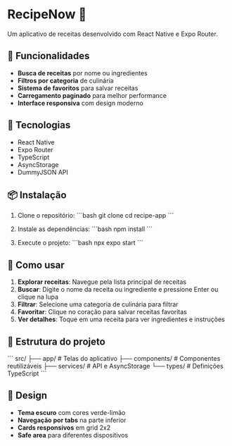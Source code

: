 # RecipeNow 🍳

Um aplicativo de receitas desenvolvido com React Native e Expo Router.

## 📱 Funcionalidades

- **Busca de receitas** por nome ou ingredientes
- **Filtros por categoria** de culinária
- **Sistema de favoritos** para salvar receitas
- **Carregamento paginado** para melhor performance
- **Interface responsiva** com design moderno

## 🚀 Tecnologias

- React Native
- Expo Router
- TypeScript
- AsyncStorage
- DummyJSON API

## 📦 Instalação

1. Clone o repositório:
\`\`\`bash
git clone <url-do-repositorio>
cd recipe-app
\`\`\`

2. Instale as dependências:
\`\`\`bash
npm install
\`\`\`

3. Execute o projeto:
\`\`\`bash
npx expo start
\`\`\`

## 📱 Como usar

1. **Explorar receitas**: Navegue pela lista principal de receitas
2. **Buscar**: Digite o nome da receita ou ingrediente e pressione Enter ou clique na lupa
3. **Filtrar**: Selecione uma categoria de culinária para filtrar
4. **Favoritar**: Clique no coração para salvar receitas favoritas
5. **Ver detalhes**: Toque em uma receita para ver ingredientes e instruções

## 📁 Estrutura do projeto

\`\`\`
src/
├── app/                 # Telas do aplicativo
├── components/          # Componentes reutilizáveis
├── services/           # API e AsyncStorage
└── types/              # Definições TypeScript
\`\`\`

## 🎨 Design

- **Tema escuro** com cores verde-limão
- **Navegação por tabs** na parte inferior
- **Cards responsivos** em grid 2x2
- **Safe area** para diferentes dispositivos

